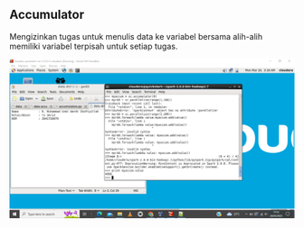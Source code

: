 <h2>Accumulator</h2>
<p>Mengizinkan tugas untuk menulis data ke variabel bersama alih-alih memiliki variabel terpisah untuk setiap tugas. </p>

![accumulator_azmi.png](https://github.com/2azmi2/Tugas-Big-Data/blob/main/accumulator_azmi.png)
